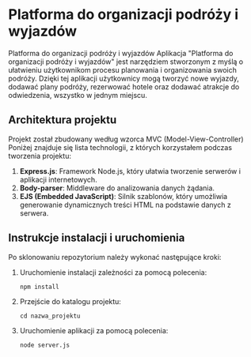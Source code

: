 # Platforma do organizacji podróży i wyjazdów

Platforma do organizacji podróży i wyjazdów Aplikacja "Platforma do organizacji podróży i wyjazdów" jest narzędziem stworzonym z myślą o ułatwieniu użytkownikom procesu planowania i organizowania swoich podróży. Dzięki tej aplikacji użytkownicy mogą tworzyć nowe wyjazdy, dodawać plany podróży, rezerwować hotele oraz dodawać atrakcje do odwiedzenia, wszystko w jednym miejscu.

## Architektura projektu

Projekt został zbudowany według wzorca MVC (Model-View-Controller) Poniżej znajduje się lista technologii, z których korzystałem podczas tworzenia projektu:

1. **Express.js**: Framework Node.js, który ułatwia tworzenie serwerów i aplikacji internetowych.
2. **Body-parser**: Middleware do analizowania danych żądania.
3. **EJS (Embedded JavaScript)**: Silnik szablonów, który umożliwia generowanie dynamicznych treści HTML na podstawie danych z serwera.

## Instrukcje instalacji i uruchomienia

Po sklonowaniu repozytorium należy wykonać następujące kroki:

1. Uruchomienie instalacji zależności za pomocą polecenia:
    ```
    npm install
    ```

2. Przejście do katalogu projektu:
    ```
    cd nazwa_projektu
    ```

3. Uruchomienie aplikacji za pomocą polecenia:
    ```
    node server.js
    ```
